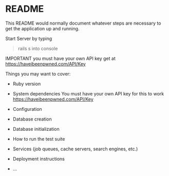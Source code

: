 # README

This README would normally document whatever steps are necessary to get the
application up and running.

Start Server by typing 
> rails s
into console 

IMPORTANT
you must have your own API key get at 
https://haveibeenpwned.com/API/Key




Things you may want to cover:

* Ruby version

* System dependencies
  You must have your own API key for this to work https://haveibeenpwned.com/API/Key

* Configuration

* Database creation

* Database initialization

* How to run the test suite

* Services (job queues, cache servers, search engines, etc.)

* Deployment instructions

* ...
